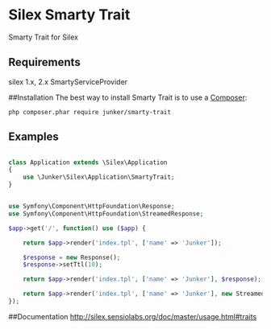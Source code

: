 # Silex Smarty Trait
Smarty Trait for Silex

## Requirements
silex 1.x, 2.x
SmartyServiceProvider

##Installation
The best way to install Smarty Trait is to use a [Composer](https://getcomposer.org/download):

    php composer.phar require junker/smarty-trait

## Examples

```php

class Application extends \Silex\Application
{
	use \Junker\Silex\Application\SmartyTrait;
}

```

```php

use Symfony\Component\HttpFoundation\Response;
use Symfony\Component\HttpFoundation\StreamedResponse;

$app->get('/', function() use ($app) {

    return $app->render('index.tpl', ['name' => 'Junker']);

    $response = new Response();
    $response->setTtl(10);

    return $app->render('index.tpl', ['name' => 'Junker'], $response);

	return $app->render('index.tpl', ['name' => 'Junker'], new StreamedResponse());
});

```
##Documentation
http://silex.sensiolabs.org/doc/master/usage.html#traits
